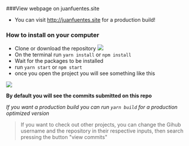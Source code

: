 ###View webpage on juanfuentes.site
- You can visit http://juanfuentes.site for a production build!

### How to install on your computer

- Clone or download the repository
![](https://juanfuentes.site/clone.png)
- On the terminal run `yarn install` or `npm install`
- Wait for the packages to be installed 
- run `yarn start` or `npm start`
- once you open the project you will see something like this

![](https://juanfuentes.site/CommitHistory.png)

**By default you will see the commits submitted on this repo**

*If you want a production build you can run `yarn build` for a production optimized version*

> If you want to check out other projects, you can change the Gihub username and the repository in their respective inputs, then search pressing the button "view commits"
